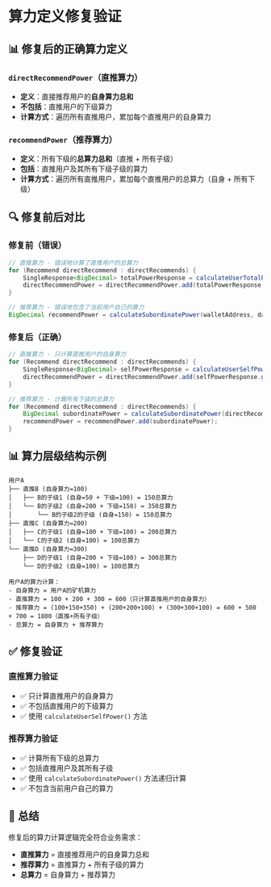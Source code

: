 # 算力定义修复验证

## 📊 **修复后的正确算力定义**

### **`directRecommendPower`（直推算力）**
- **定义**：直接推荐用户的**自身算力总和**
- **不包括**：直推用户的下级算力
- **计算方式**：遍历所有直推用户，累加每个直推用户的自身算力

### **`recommendPower`（推荐算力）**
- **定义**：所有下级的**总算力总和**（直推 + 所有子级）
- **包括**：直推用户及其所有下级子级的算力
- **计算方式**：遍历所有直推用户，累加每个直推用户的总算力（自身 + 所有下级）

## 🔍 **修复前后对比**

### **修复前（错误）**
```java
// 直推算力 - 错误地计算了直推用户的总算力
for (Recommend directRecommend : directRecommends) {
    SingleResponse<BigDecimal> totalPowerResponse = calculateUserTotalPower(directRecommend.getWalletAddress(), dayTime);
    directRecommendPower = directRecommendPower.add(totalPowerResponse.getData());
}

// 推荐算力 - 错误地包含了当前用户自己的算力
BigDecimal recommendPower = calculateSubordinatePower(walletAddress, dayTime, new HashMap<>());
```

### **修复后（正确）**
```java
// 直推算力 - 只计算直推用户的自身算力
for (Recommend directRecommend : directRecommends) {
    SingleResponse<BigDecimal> selfPowerResponse = calculateUserSelfPower(directRecommend.getWalletAddress(), dayTime);
    directRecommendPower = directRecommendPower.add(selfPowerResponse.getData());
}

// 推荐算力 - 计算所有下级的总算力
for (Recommend directRecommend : directRecommends) {
    BigDecimal subordinatePower = calculateSubordinatePower(directRecommend.getWalletAddress(), dayTime, new HashMap<>());
    recommendPower = recommendPower.add(subordinatePower);
}
```

## 📊 **算力层级结构示例**

```
用户A
├── 直推B (自身算力=100)
│   ├── B的子级1 (自身=50 + 下级=100) = 150总算力
│   └── B的子级2 (自身=200 + 下级=150) = 350总算力
│       └── B的子级2的子级 (自身=150) = 150总算力
├── 直推C (自身算力=200)
│   ├── C的子级1 (自身=100 + 下级=100) = 200总算力
│   └── C的子级2 (自身=100) = 100总算力
└── 直推D (自身算力=300)
    ├── D的子级1 (自身=200 + 下级=100) = 300总算力
    └── D的子级2 (自身=100) = 100总算力

用户A的算力计算：
- 自身算力 = 用户A的矿机算力
- 直推算力 = 100 + 200 + 300 = 600（只计算直推用户的自身算力）
- 推荐算力 = (100+150+350) + (200+200+100) + (300+300+100) = 600 + 500 + 700 = 1800（直推+所有子级）
- 总算力 = 自身算力 + 推荐算力
```

## ✅ **修复验证**

### **直推算力验证**
- ✅ 只计算直推用户的自身算力
- ✅ 不包括直推用户的下级算力
- ✅ 使用 `calculateUserSelfPower()` 方法

### **推荐算力验证**
- ✅ 计算所有下级的总算力
- ✅ 包括直推用户及其所有子级
- ✅ 使用 `calculateSubordinatePower()` 方法递归计算
- ✅ 不包含当前用户自己的算力

## 🎯 **总结**

修复后的算力计算逻辑完全符合业务需求：
- **直推算力** = 直接推荐用户的自身算力总和
- **推荐算力** = 直推算力 + 所有子级的算力
- **总算力** = 自身算力 + 推荐算力